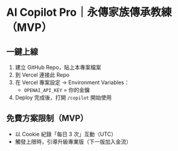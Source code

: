 # AI Copilot Pro｜永傳家族傳承教練（MVP）

## 一鍵上線
1. 建立 GitHub Repo，貼上本專案檔案
2. 到 Vercel 連接此 Repo
3. 在 Vercel 專案設定 → Environment Variables：
   - `OPENAI_API_KEY` = 你的金鑰
4. Deploy 完成後，打開 `/copilot` 開始使用

## 免費方案限制（MVP）
- 以 Cookie 紀錄「每日 3 次」互動（UTC）
- 觸發上限時，引導升級專業版（下一版加入金流）
